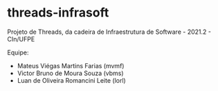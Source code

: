 # threads-infrasoft
Projeto de Threads, da cadeira de Infraestrutura de Software - 2021.2 - CIn/UFPE

Equipe:
- Mateus Viégas Martins Farias (mvmf)
- Victor Bruno de Moura Souza (vbms)
- Luan de Oliveira Romancini Leite (lorl)
